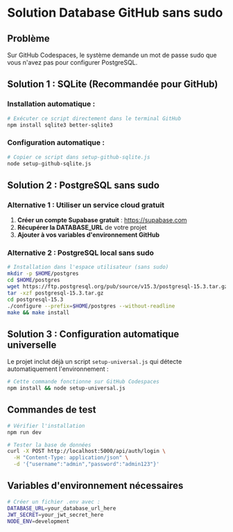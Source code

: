# Solution Database GitHub sans sudo

## Problème
Sur GitHub Codespaces, le système demande un mot de passe sudo que vous n'avez pas pour configurer PostgreSQL.

## Solution 1 : SQLite (Recommandée pour GitHub)

### Installation automatique :
```bash
# Exécuter ce script directement dans le terminal GitHub
npm install sqlite3 better-sqlite3
```

### Configuration automatique :
```bash
# Copier ce script dans setup-github-sqlite.js
node setup-github-sqlite.js
```

## Solution 2 : PostgreSQL sans sudo

### Alternative 1 : Utiliser un service cloud gratuit
1. **Créer un compte Supabase gratuit** : https://supabase.com
2. **Récupérer la DATABASE_URL** de votre projet
3. **Ajouter à vos variables d'environnement GitHub**

### Alternative 2 : PostgreSQL local sans sudo
```bash
# Installation dans l'espace utilisateur (sans sudo)
mkdir -p $HOME/postgres
cd $HOME/postgres
wget https://ftp.postgresql.org/pub/source/v15.3/postgresql-15.3.tar.gz
tar -xzf postgresql-15.3.tar.gz
cd postgresql-15.3
./configure --prefix=$HOME/postgres --without-readline
make && make install
```

## Solution 3 : Configuration automatique universelle

Le projet inclut déjà un script `setup-universal.js` qui détecte automatiquement l'environnement :

```bash
# Cette commande fonctionne sur GitHub Codespaces
npm install && node setup-universal.js
```

## Commandes de test
```bash
# Vérifier l'installation
npm run dev

# Tester la base de données
curl -X POST http://localhost:5000/api/auth/login \
  -H "Content-Type: application/json" \
  -d '{"username":"admin","password":"admin123"}'
```

## Variables d'environnement nécessaires
```bash
# Créer un fichier .env avec :
DATABASE_URL=your_database_url_here
JWT_SECRET=your_jwt_secret_here
NODE_ENV=development
```